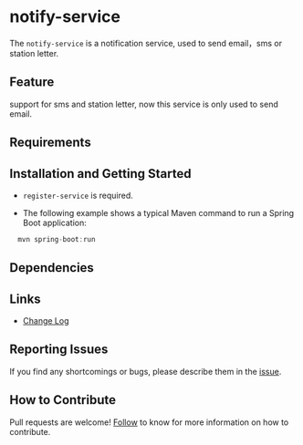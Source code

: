 # notify-service

The `notify-service` is a notification service, used to send email，sms or station letter.

## Feature

support for sms and station letter, now this service is only used to send email. 

## Requirements


## Installation and Getting Started
 
  * `register-service` is required.
  
  * The following example shows a typical Maven command to run a Spring Boot application: 
  
  ```java
    mvn spring-boot:run
  ```

## Dependencies

## Links

* [Change Log](./CHANGELOG.zh-CN.md)

## Reporting Issues

If you find any shortcomings or bugs, please describe them in the [issue](https://github.com/choerodon/choerodon/issues/new?template=issue_template.md).
    
## How to Contribute

Pull requests are welcome! [Follow](https://github.com/choerodon/choerodon/blob/master/CONTRIBUTING.md) to know for more information on how to contribute.

